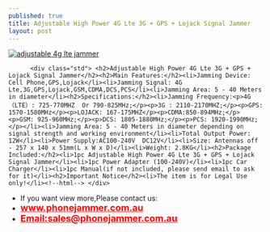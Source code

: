 ```yaml
---
published: true
title: Adjustable High Power 4G Lte 3G + GPS + Lojack Signal Jammer
layout: post
---
```

<div class="product-tabs-content" id="product_tabs_description_contents">
<a href="http://www.phonejammer.com.au/adjustable-high-power-4g-lte-3g-gps-lojack-signal-jammer-p-34.html"><img src="http://www.phonejammer.com.au/images/jammera/au4gjammer150629030_03.jpg"  alt="adjustable 4g lte jammer"/></a>

          <div class="std"> <h2>Adjustable High Power 4G Lte 3G + GPS + Lojack Signal Jammer</h2><h2>Main Features:</h2><li>Jamming Device: Cell Phone,GPS,Lojack</li><li>Jamming Signal: 4G Lte,3G,GPS,Lojack,GSM,CDMA,DCS,PCS</li><li>Jamming Area: 5 - 40 Meters in diameter</li><h2>Specifications:</h2><li>Jamming Frequency:<p>4G（LTE）: 725-770MHZ  Or 790-825MHz;</p><p>3G : 2110-2170MHZ;</p><p>GPS: 1570-1580MHz</p><p>LOJACK: 167-175MHZ</p><p>CDMA:850-894MHz;</p> <p>GSM: 925-960MHz;</p><p>DCS: 1805-1880MHz;</p><p>PCS: 1920-1990MHz;</p></li><li>Jamming Area: 5 - 40 Meters in diameter depending on signal strength and working environment</li><li>Total Output Power: 12W</li><li>Power Supply:AC100-240V  DC12V</li><li>Size: Antennas off - 257 x 140 x 51mm(L x W x D)</li><li>Weight: 2.8KG</li><h2>Package Included:</h2><li>1pc Adjustable High Power 4G Lte 3G + GPS + Lojack Signal Jammer</li><li>1pc Power Adapter (100-240V)</li><li>1pc Car Charger</li><li>1pc Manual(if not included, please send email to ask for it)</li><h2>Important Notice</h2><li>The item is for Legal Use only!</li><!--html--> </div>
<div><ul>
<li>If you want view more,Please contact us:</li>
<li><a href="www.phonejammer.com.au"  title="www.phonejammer.com.au" style="font-size:18px; font-weight:bold; color:#F00;">www.phonejammer.com.au</a></li>
<li><a href="Mailto:sales@phonejammer.com.au" style="font-size:18px; font-weight:bold; color:#F00;">Email:sales@phonejammer.com.au</a></li>
</ul></div>

</div>
